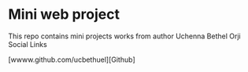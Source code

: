 # Mini web project
This repo contains mini projects works from author Uchenna Bethel Orji
Social Links

[wwww.github.com/ucbethuel][Github]
